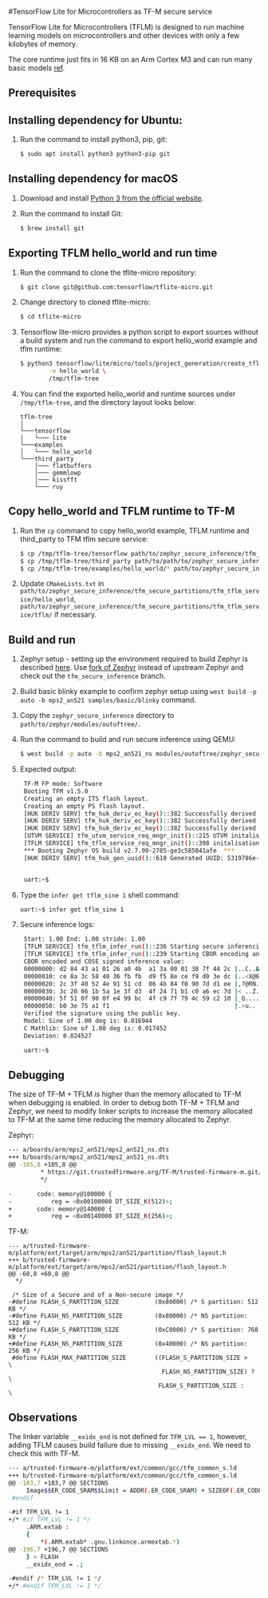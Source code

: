 #TensorFlow Lite for Microcontrollers as TF-M secure service

TensorFlow Lite for Microcontrollers (TFLM) is designed to run machine learning
models on microcontrollers and other devices with only a few kilobytes of
memory.

The core runtime just fits in 16 KB on an Arm Cortex M3 and can run many basic
models [ref](https://www.tensorflow.org/lite/microcontrollers).


## Prerequisites

## Installing dependency for Ubuntu:

1. Run the command to install python3, pip, git:

    ```bash
    $ sudo apt install python3 python3-pip git
    ```

## Installing dependency for macOS

1. Download and install [Python 3 from the official website](https://www.python.org/downloads/mac-osx/).
2. Run the command to install Git:

    ```bash
    $ brew install git
    ```

## Exporting TFLM hello_world and run time

1. Run the command to clone the tflite-micro repository:

     ```bash
     $ git clone git@github.com:tensorflow/tflite-micro.git
     ```

2. Change directory to cloned tflite-micro:

     ```bash
     $ cd tflite-micro
     ```

3. Tensorflow lite-micro provides a python script to export sources without a
build system and run the command to export hello_world example and tflm
runtime:

     ```bash
     $ python3 tensorflow/lite/micro/tools/project_generation/create_tflm_tree.py \
             -e hello_world \
             /tmp/tflm-tree
     ```

4. You can find the exported hello_world and runtime sources under
`/tmp/tflm-tree`, and the directory layout looks below:

    ```
    tflm-tree
    │
    └───tensorflow
    │   └─── lite
    └───examples
    │   └─── hello_world
    └───third_party
        │─── flatbuffers
        │─── gemmlowp
        │─── kissfft
        └─── ruy
     ```

## Copy hello_world and TFLM runtime to TF-M

1. Run the `cp` command to copy hello_world example, TFLM runtime and
third_party to TFM tflm secure service:

     ```bash
     $ cp /tmp/tflm-tree/tensorflow path/to/zephyr_secure_inference/tfm_secure_partitions/tfm_tflm_service/tflm
     $ cp /tmp/tflm-tree/third_party path/to/path/to/zephyr_secure_inference/tfm_secure_partitions/tfm_tflm_service/tflm
     $ cp /tmp/tflm-tree/examples/hello_world/* path/to/zephyr_secure_inference/tfm_secure_partitions/tfm_tflm_service/hello_world
     ```

2. Update `CMakeLists.txt` in `path/to/zephyr_secure_inference/tfm_secure_partitions/tfm_tflm_service/hello_world`, `path/to/zephyr_secure_inference/tfm_secure_partitions/tfm_tflm_service/tflm/` if necessary.

## Build and run

1. Zephyr setup - setting up the environment required to build Zephyr is
described [here](https://docs.zephyrproject.org/latest/getting_started/index.html).
Use [fork of Zephyr](https://github.com/microbuilder/zephyr) instead of
upstream Zephyr and check out the `tfm_secure_inference` branch.

2. Build basic blinky example to confirm zephyr setup using
`west build -p auto -b mps2_an521 samples/basic/blinky` command.

3. Copy the `zephyr_secure_inference` directory to
`path/to/zephyr/modules/outoftree/`.

4. Run the command to build and run secure inference using QEMU:

    ```bash
    $ west build -p auto -b mps2_an521_ns modules/outoftree/zephyr_secure_inference -t run
    ```

5. Expected output:

    ```bash
     TF-M FP mode: Software
     Booting TFM v1.5.0
     Creating an empty ITS flash layout.
     Creating an empty PS flash layout.
     [HUK DERIV SERV] tfm_huk_deriv_ec_key()::382 Successfully derived the key for HUK_CLIENT_TLS1
     [HUK DERIV SERV] tfm_huk_deriv_ec_key()::382 Successfully derived the key for HUK_COSE_SIGN1
     [HUK DERIV SERV] tfm_huk_deriv_ec_key()::382 Successfully derived the key for HUK_COSE_ENCRYPT1
     [UTVM SERVICE] tfm_utvm_service_req_mngr_init()::215 UTVM initalisation completed
     [TFLM SERVICE] tfm_tflm_service_req_mngr_init()::398 initalisation completed
     *** Booting Zephyr OS build v2.7.99-2785-ge3c585041afe  ***
     [HUK DERIV SERV] tfm_huk_gen_uuid()::610 Generated UUID: 5319786e-d335-4f9e-93bd-701c20259073


     uart:~$
     ```

6. Type the `infer get tflm_sine 1` shell command:

    ```bash
    uart:~$ infer get tflm_sine 1
    ```

7. Secure inference logs:

    ```bash
     Start: 1.00 End: 1.00 stride: 1.00
     [TFLM SERVICE] tfm_tflm_infer_run()::236 Starting secure inferencing...
     [TFLM SERVICE] tfm_tflm_infer_run()::239 Starting CBOR encoding and COSE signing...
     CBOR encoded and COSE signed inference value:
     00000000: d2 84 43 a1 01 26 a0 4b  a1 3a 00 01 38 7f 44 2c |..C..&.K .:..8.D,|
     00000010: ce 8a 3c 58 40 36 fb fb  d9 f5 8e ce f9 d0 3e dc |..<X@6.. ......>.|
     00000020: 2c 3f 40 52 4e 91 51 cd  86 4b 84 f0 90 7d d1 ee |,?@RN.Q. .K...}..|
     00000030: 3c 20 06 1b 5a 1e 3f d3  4f 24 71 b1 c0 a6 ec 7d |< ..Z.?. O$q....}|
     00000040: 5f 51 0f 90 0f e4 99 bc  4f c9 7f 79 4c 59 c2 10 |_Q...... O..yLY..|
     00000050: b0 3e 75 a1 f1                                   |.>u..            |
     Verified the signature using the public key.
     Model: Sine of 1.00 deg is: 0.016944
     C Mathlib: Sine of 1.00 deg is: 0.017452
     Deviation: 0.824527

     uart:~$
    ```

## Debugging

The size of TF-M + TFLM is higher than the memory allocated to TF-M when
debugging is enabled. In order to debug both TF-M + TFLM and Zephyr, we need
to modify linker scripts to increase the memory allocated to TF-M at the same
time reducing the memory allocated to Zephyr.

Zephyr:

```bash
--- a/boards/arm/mps2_an521/mps2_an521_ns.dts
+++ b/boards/arm/mps2_an521/mps2_an521_ns.dts
@@ -105,8 +105,8 @@
         * https://git.trustedfirmware.org/TF-M/trusted-firmware-m.git/tree/platform/ext/target/mps2/an521/partition/flash_layout.h
         */

-       code: memory@100000 {
-           reg = <0x00100000 DT_SIZE_K(512)>;
+       code: memory@140000 {
+           reg = <0x00140000 DT_SIZE_K(256)>;
```

TF-M:

```
--- a/trusted-firmware-m/platform/ext/target/arm/mps2/an521/partition/flash_layout.h
+++ b/trusted-firmware-m/platform/ext/target/arm/mps2/an521/partition/flash_layout.h
@@ -60,8 +60,8 @@
  */

 /* Size of a Secure and of a Non-secure image */
-#define FLASH_S_PARTITION_SIZE          (0x80000) /* S partition: 512 KB */
-#define FLASH_NS_PARTITION_SIZE         (0x80000) /* NS partition: 512 KB */
+#define FLASH_S_PARTITION_SIZE          (0xC0000) /* S partition: 768 KB */
+#define FLASH_NS_PARTITION_SIZE         (0x40000) /* NS partition: 256 KB */
 #define FLASH_MAX_PARTITION_SIZE        ((FLASH_S_PARTITION_SIZE >   \
                                           FLASH_NS_PARTITION_SIZE) ? \
                                          FLASH_S_PARTITION_SIZE :    \
```

## Observations

The linker variable `__exidx_end` is not defined for `TFM_LVL == 1`, however,
adding TFLM causes build failure due to missing `__exidx_end`. We need to
check this with TF-M.

```bash
--- a/trusted-firmware-m/platform/ext/common/gcc/tfm_common_s.ld
+++ b/trusted-firmware-m/platform/ext/common/gcc/tfm_common_s.ld
@@ -183,7 +183,7 @@ SECTIONS
     Image$$ER_CODE_SRAM$$Limit = ADDR(.ER_CODE_SRAM) + SIZEOF(.ER_CODE_SRAM);
 #endif

-#if TFM_LVL != 1
+/* #if TFM_LVL != 1 */
     .ARM.extab :
     {
         *(.ARM.extab* .gnu.linkonce.armextab.*)
@@ -196,7 +196,7 @@ SECTIONS
     } > FLASH
     __exidx_end = .;

-#endif /* TFM_LVL != 1 */
+/* #endif TFM_LVL != 1 */
```